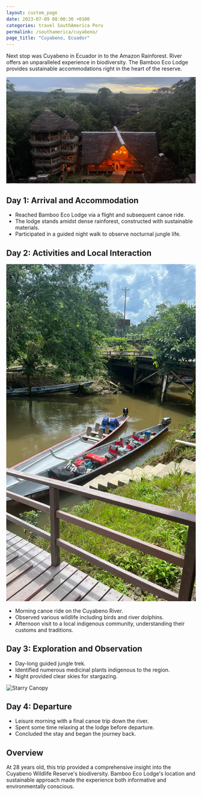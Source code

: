 ```yaml
---
layout: custom_page
date: 2023-07-09 08:00:30 +0100
categories: travel SouthAmerica Peru
permalink: /southamerica/cuyabeno/
page_title: "Cuyabeno, Ecuador"
---
```



Next stop was Cuyabeno in Ecuador in to the Amazon Rainforest. River offers an unparalleled experience in biodiversity. The Bamboo Eco Lodge provides sustainable accommodations right in the heart of the reserve.

![Lodge Overview](../images/cuyabeno/cuyabeno_rooftop.JPG)

## Day 1: Arrival and Accommodation

- Reached Bamboo Eco Lodge via a flight and subsequent canoe ride.
- The lodge stands amidst dense rainforest, constructed with sustainable materials.
- Participated in a guided night walk to observe nocturnal jungle life.

## Day 2: Activities and Local Interaction

![Cuyabeno River](../images/cuyabeno/cuyabeno_boats.JPG)

- Morning canoe ride on the Cuyabeno River.
- Observed various wildlife including birds and river dolphins.
- Afternoon visit to a local indigenous community, understanding their customs and traditions.

## Day 3: Exploration and Observation

- Day-long guided jungle trek.
- Identified numerous medicinal plants indigenous to the region.
- Night provided clear skies for stargazing.

![Starry Canopy](path_to_your_image_of_starry_night.jpg)

## Day 4: Departure

- Leisure morning with a final canoe trip down the river.
- Spent some time relaxing at the lodge before departure.
- Concluded the stay and began the journey back.

## Overview

At 28 years old, this trip provided a comprehensive insight into the Cuyabeno Wildlife Reserve's biodiversity. Bamboo Eco Lodge's location and sustainable approach made the experience both informative and environmentally conscious.

